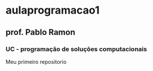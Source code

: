 # aulaprogramacao1
## prof. Pablo Ramon
### UC - programação de soluções computacionais
Meu primeiro repositorio
